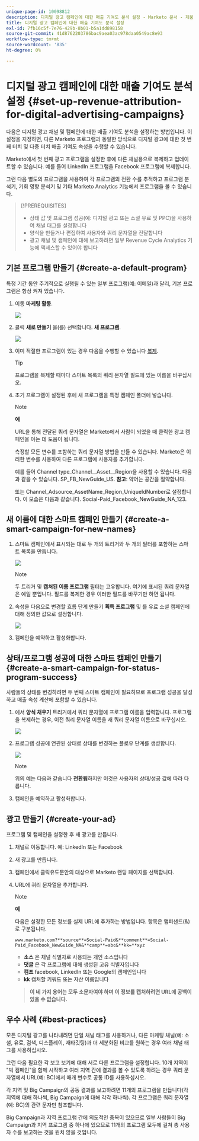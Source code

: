 ```yaml
---
unique-page-id: 10098812
description: 디지털 광고 캠페인에 대한 매출 기여도 분석 설정 - Marketo 문서 - 제품 설명서
title: 디지털 광고 캠페인에 대한 매출 기여도 분석 설정
exl-id: 7fb16c5f-7e76-429b-8b01-b5a1dd898158
source-git-commit: 41d8762203786bac9aea03ac978daa0549ac8e93
workflow-type: tm+mt
source-wordcount: '835'
ht-degree: 0%

---
```


# 디지털 광고 캠페인에 대한 매출 기여도 분석 설정 {#set-up-revenue-attribution-for-digital-advertising-campaigns}

다음은 디지털 광고 채널 및 캠페인에 대한 매출 기여도 분석을 설정하는 방법입니다. 이 설정을 지정하면, 다른 Marketo 프로그램과 동일한 방식으로 디지털 광고에 대한 첫 번째 터치 및 다중 터치 매출 기여도 속성을 수행할 수 있습니다.

Marketo에서 첫 번째 광고 프로그램을 설정한 후에 다른 채널용으로 복제하고 업데이트할 수 있습니다. 예를 들어 LinkedIn 프로그램을 Facebook 프로그램에 복제합니다.

그런 다음 별도의 프로그램을 사용하여 각 프로그램의 전환 수를 추적하고 프로그램 분석기, 기회 영향 분석기 및 기타 Marketo Analytics 기능에서 프로그램을 볼 수 있습니다.

>[!PREREQUISITES]
>
>* 상태 값 및 프로그램 성공(예: 디지털 광고 또는 소셜 유료 및 PPC)을 사용하여 채널 태그를 설정합니다
>* 양식을 만들거나 편집하여 사용자와 쿼리 문자열을 전달합니다
>* 광고 채널 및 캠페인에 대해 보고하려면 일부 Revenue Cycle Analytics 기능에 액세스할 수 있어야 합니다


## 기본 프로그램 만들기 {#create-a-default-program}

특정 기간 동안 주기적으로 실행될 수 있는 일부 프로그램(예: 이메일)과 달리, 기본 프로그램은 항상 켜져 있습니다.

1. 이동 **마케팅 활동**.

   ![](assets/login-marketing-activities-5.png)

1. 클릭 **새로 만들기** 을(를) 선택합니다. **새 프로그램**.

   ![](assets/image2016-3-14-15-52-0.png)

1. 이미 적절한 프로그램이 있는 경우 다음을 수행할 수 있습니다 [복제](/help/marketo/product-docs/core-marketo-concepts/programs/working-with-programs/clone-a-program.md).

   >[!TIP]
   >
   >프로그램을 복제할 때마다 스마트 목록의 쿼리 문자열 필드에 있는 이름을 바꾸십시오.

1. 초기 프로그램이 설정된 후에 새 프로그램을 특정 캠페인 폴더에 넣습니다.

   >[!NOTE]
   >
   >**예**
   >
   >URL을 통해 전달된 쿼리 문자열은 Marketo에서 사람이 되었을 때 클릭한 광고 캠페인을 아는 데 도움이 됩니다.
   >
   >측정할 모든 변수를 포함하는 쿼리 문자열 방법을 만들 수 있습니다. Marketo은 이러한 변수를 사용하여 다른 프로그램에 사용자를 추가합니다.
   >
   >예를 들어 Channel type_Channel__Asset__Region을 사용할 수 있습니다. 다음과 같을 수 있습니다. SP_FB_NewGuide_US. **참고**: 약어는 공간을 절약합니다.
   >
   >또는 Channel_Adsource_AssetName_Region_UniqueIdNumber로 설정합니다. 이 모습은 다음과 같습니다. Social-Paid_Facebook_NewGuide_NA_123.

## 새 이름에 대한 스마트 캠페인 만들기 {#create-a-smart-campaign-for-new-names}

1. 스마트 캠페인에서 표시되는 대로 두 개의 트리거와 두 개의 필터를 포함하는 스마트 목록을 만듭니다.

   ![](assets/image2016-3-23-13-3a59-3a24.png)

   >[!NOTE]
   >
   >두 트리거 및 **캡처된 이름 프로그램** 필터는 고유합니다. 여기에 표시된 쿼리 문자열은 예일 뿐입니다. 필드를 복제한 경우 이러한 필드를 바꾸기만 하면 됩니다.

1. 속성을 다음으로 변경할 흐름 단계 만들기 **획득 프로그램** 및 를 유료 소셜 캠페인에 대해 정의한 값으로 설정합니다.

   ![](assets/image2016-3-14-14-3a58-3a6.png)

1. 캠페인을 예약하고 활성화합니다.

## 상태/프로그램 성공에 대한 스마트 캠페인 만들기 {#create-a-smart-campaign-for-status-program-success}

사람들의 상태를 변경하려면 두 번째 스마트 캠페인이 필요하므로 프로그램 성공을 달성하고 매출 속성 계산에 포함할 수 있습니다.

1. 에서 **양식 채우기** 트리거에서 쿼리 문자열에 프로그램 이름을 입력합니다. 프로그램을 복제하는 경우, 이전 쿼리 문자열 이름을 새 쿼리 문자열 이름으로 바꾸십시오.

   ![](assets/image2016-3-23-14-3a7-3a20.png)

1. 프로그램 성공에 연관된 상태로 상태를 변경하는 플로우 단계를 생성합니다.

   ![](assets/image2016-3-14-15-3a9-3a29.png)

   >[!NOTE]
   >
   >위의 예는 다음과 같습니다 **전환됨**&#x200B;하지만 이것은 사용자의 상태/성공 값에 따라 다릅니다.

1. 캠페인을 예약하고 활성화합니다.

## 광고 만들기 {#create-your-ad}

프로그램 및 캠페인을 설정한 후 새 광고를 만듭니다.

1. 채널로 이동합니다. 예: LinkedIn 또는 Facebook
1. 새 광고를 만듭니다.
1. 캠페인에서 클릭유도문안의 대상으로 Marketo 랜딩 페이지를 선택합니다.
1. URL에 쿼리 문자열을 추가합니다.

   >[!NOTE]
   >
   >**예**
   >
   >다음은 설정한 모든 정보를 실제 URL에 추가하는 방법입니다. 항목은 앰퍼샌드(&amp;)로 구분됩니다.
   >
   >`www.marketo.com?**source**=Social-Paid&**comment**=Social-Paid_Facebook_NewGuide_NA&**camp**=abc&**kk=**xyz`
   >
   >* **소스** 은 채널 식별자로 사용되는 개인 소스입니다
   >* **댓글** 은 각 프로그램에 대해 생성된 고유 식별자입니다
   >* **캠프** facebook, LinkedIn 또는 Google의 캠페인입니다
   >* **kk** 캡처할 키워드 또는 자산 이름입니다

   >
   >**이 네 가지 용어는 모두 소문자여야 하며 이 정보를 캡처하려면 URL에 공백이 있을 수 없습니다.**

## 우수 사례 {#best-practices}

모든 디지털 광고를 나타내려면 단일 채널 태그를 사용하거나, 다른 마케팅 채널(예: 소셜, 유료, 검색, 디스플레이, 재타깃팅)과 더 세분화된 비교를 원하는 경우 여러 채널 태그를 사용하십시오.

그런 다음 필요한 각 보고 보기에 대해 서로 다른 프로그램을 설정합니다. 10개 지역이 &quot;빅 캠페인&quot;을 함께 시작하고 여러 지역 간에 결과를 볼 수 있도록 하려는 경우 쿼리 문자열에서 URL(예: BC)에서 매개 변수로 공통 ID를 사용하십시오.

각 지역 및 Big Campaign의 공동 결과를 보고하려면 11개의 프로그램을 만듭니다(각 지역에 대해 하나씩, Big Campaign에 대해 각각 하나씩). 각 프로그램은 쿼리 문자열(예: BC)의 관련 문자만 참조합니다.

Big Campaign과 지역 프로그램 간에 의도적인 중복이 있으므로 일부 사람들이 Big Campaign과 지역 프로그램 중 하나에 있으므로 11개의 프로그램 모두에 걸쳐 총 사용자 수를 보고하는 것을 원치 않을 것입니다.
